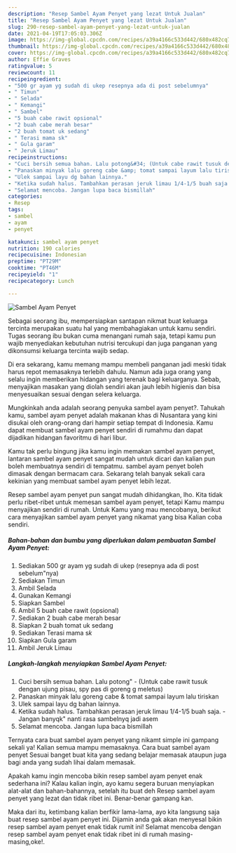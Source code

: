 ```yaml
---
description: "Resep Sambel Ayam Penyet yang lezat Untuk Jualan"
title: "Resep Sambel Ayam Penyet yang lezat Untuk Jualan"
slug: 290-resep-sambel-ayam-penyet-yang-lezat-untuk-jualan
date: 2021-04-19T17:05:03.306Z
image: https://img-global.cpcdn.com/recipes/a39a4166c533d442/680x482cq70/sambel-ayam-penyet-foto-resep-utama.jpg
thumbnail: https://img-global.cpcdn.com/recipes/a39a4166c533d442/680x482cq70/sambel-ayam-penyet-foto-resep-utama.jpg
cover: https://img-global.cpcdn.com/recipes/a39a4166c533d442/680x482cq70/sambel-ayam-penyet-foto-resep-utama.jpg
author: Effie Graves
ratingvalue: 5
reviewcount: 11
recipeingredient:
- "500 gr ayam yg sudah di ukep resepnya ada di post sebelumnya"
- " Timun"
- " Selada"
- " Kemangi"
- " Sambel"
- "5 buah cabe rawit opsional"
- "2 buah cabe merah besar"
- "2 buah tomat uk sedang"
- " Terasi mama sk"
- " Gula garam"
- " Jeruk Limau"
recipeinstructions:
- "Cuci bersih semua bahan. Lalu potong&#34; (Untuk cabe rawit tusuk dengan ujung pisau, spy pas di goreng g meletus)"
- "Panaskan minyak lalu goreng cabe &amp; tomat sampai layum lalu tiriskan"
- "Ulek sampai layu dg bahan lainnya."
- "Ketika sudah halus. Tambahkan perasan jeruk limau 1/4-1/5 buah saja. Jangan banyqk&#34; nanti rasa sambelnyq jadi asem"
- "Selamat mencoba. Jangan lupa baca bismillah"
categories:
- Resep
tags:
- sambel
- ayam
- penyet

katakunci: sambel ayam penyet 
nutrition: 190 calories
recipecuisine: Indonesian
preptime: "PT29M"
cooktime: "PT46M"
recipeyield: "1"
recipecategory: Lunch

---
```



![Sambel Ayam Penyet](https://img-global.cpcdn.com/recipes/a39a4166c533d442/680x482cq70/sambel-ayam-penyet-foto-resep-utama.jpg)

Sebagai seorang ibu, mempersiapkan santapan nikmat buat keluarga tercinta merupakan suatu hal yang membahagiakan untuk kamu sendiri. Tugas seorang ibu bukan cuma menangani rumah saja, tetapi kamu pun wajib menyediakan kebutuhan nutrisi tercukupi dan juga panganan yang dikonsumsi keluarga tercinta wajib sedap.

Di era  sekarang, kamu memang mampu membeli panganan jadi meski tidak harus repot memasaknya terlebih dahulu. Namun ada juga orang yang selalu ingin memberikan hidangan yang terenak bagi keluarganya. Sebab, menyajikan masakan yang diolah sendiri akan jauh lebih higienis dan bisa menyesuaikan sesuai dengan selera keluarga. 



Mungkinkah anda adalah seorang penyuka sambel ayam penyet?. Tahukah kamu, sambel ayam penyet adalah makanan khas di Nusantara yang kini disukai oleh orang-orang dari hampir setiap tempat di Indonesia. Kamu dapat membuat sambel ayam penyet sendiri di rumahmu dan dapat dijadikan hidangan favoritmu di hari libur.

Kamu tak perlu bingung jika kamu ingin memakan sambel ayam penyet, lantaran sambel ayam penyet sangat mudah untuk dicari dan kalian pun boleh membuatnya sendiri di tempatmu. sambel ayam penyet boleh dimasak dengan bermacam cara. Sekarang telah banyak sekali cara kekinian yang membuat sambel ayam penyet lebih lezat.

Resep sambel ayam penyet pun sangat mudah dihidangkan, lho. Kita tidak perlu ribet-ribet untuk memesan sambel ayam penyet, tetapi Kamu mampu menyajikan sendiri di rumah. Untuk Kamu yang mau mencobanya, berikut cara menyajikan sambel ayam penyet yang nikamat yang bisa Kalian coba sendiri.

<!--inarticleads1-->

##### Bahan-bahan dan bumbu yang diperlukan dalam pembuatan Sambel Ayam Penyet:

1. Sediakan 500 gr ayam yg sudah di ukep (resepnya ada di post sebelum&#34;nya)
1. Sediakan  Timun
1. Ambil  Selada
1. Gunakan  Kemangi
1. Siapkan  Sambel
1. Ambil 5 buah cabe rawit (opsional)
1. Sediakan 2 buah cabe merah besar
1. Siapkan 2 buah tomat uk sedang
1. Sediakan  Terasi mama s*k*
1. Siapkan  Gula garam
1. Ambil  Jeruk Limau




<!--inarticleads2-->

##### Langkah-langkah menyiapkan Sambel Ayam Penyet:

1. Cuci bersih semua bahan. Lalu potong&#34; - (Untuk cabe rawit tusuk dengan ujung pisau, spy pas di goreng g meletus)
1. Panaskan minyak lalu goreng cabe &amp; tomat sampai layum lalu tiriskan
1. Ulek sampai layu dg bahan lainnya.
1. Ketika sudah halus. Tambahkan perasan jeruk limau 1/4-1/5 buah saja. - Jangan banyqk&#34; nanti rasa sambelnyq jadi asem
1. Selamat mencoba. Jangan lupa baca bismillah




Ternyata cara buat sambel ayam penyet yang nikamt simple ini gampang sekali ya! Kalian semua mampu memasaknya. Cara buat sambel ayam penyet Sesuai banget buat kita yang sedang belajar memasak ataupun juga bagi anda yang sudah lihai dalam memasak.

Apakah kamu ingin mencoba bikin resep sambel ayam penyet enak sederhana ini? Kalau kalian ingin, ayo kamu segera buruan menyiapkan alat-alat dan bahan-bahannya, setelah itu buat deh Resep sambel ayam penyet yang lezat dan tidak ribet ini. Benar-benar gampang kan. 

Maka dari itu, ketimbang kalian berfikir lama-lama, ayo kita langsung saja buat resep sambel ayam penyet ini. Dijamin anda gak akan menyesal bikin resep sambel ayam penyet enak tidak rumit ini! Selamat mencoba dengan resep sambel ayam penyet enak tidak ribet ini di rumah masing-masing,oke!.

